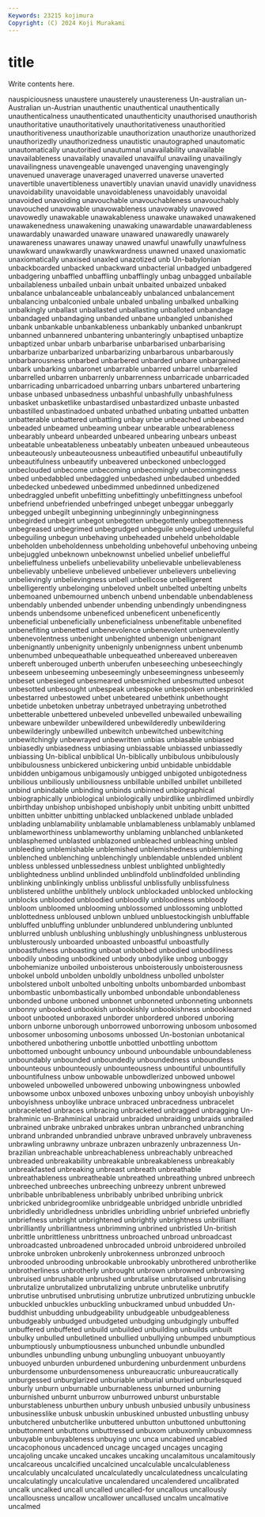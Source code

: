 ```yaml
---
Keywords: 23215 kojimura
Copyright: (C) 2024 Koji Murakami
---
```


# title

Write contents here.



nauspiciousness
unaustere unausterely unaustereness Un-australian un-Australian un-Austrian unauthentic unauthentical unauthentically unauthenticalness
unauthenticated unauthenticity unauthorised unauthorish unauthoritative unauthoritatively unauthoritativeness unauthoritied unauthoritiveness unauthorizable
unauthorization unauthorize unauthorized unauthorizedly unauthorizedness unautistic unautographed unautomatic unautomatically unautoritied
unautumnal unavailability unavailable unavailableness unavailably unavailed unavailful unavailing unavailingly unavailingness
unavengeable unavenged unavenging unavengingly unavenued unaverage unaveraged unaverred unaverse unaverted
unavertible unavertibleness unavertibly unavian unavid unavidly unavidness unavoidability unavoidable unavoidableness
unavoidably unavoidal unavoided unavoiding unavouchable unavouchableness unavouchably unavouched unavowable unavowableness
unavowably unavowed unavowedly unawakable unawakableness unawake unawaked unawakened unawakenedness unawakening
unawaking unawardable unawardableness unawardably unawarded unaware unawared unawaredly unawarely unawareness
unawares unaway unawed unawful unawfully unawfulness unawkward unawkwardly unawkwardness unawned
unaxed unaxiomatic unaxiomatically unaxised unaxled unazotized unb Un-babylonian unbackboarded unbacked
unbackward unbacterial unbadged unbadgered unbadgering unbaffled unbaffling unbafflingly unbag unbagged
unbailable unbailableness unbailed unbain unbait unbaited unbaized unbaked unbalance unbalanceable
unbalanceably unbalanced unbalancement unbalancing unbalconied unbale unbaled unbaling unbalked unbalking
unbalkingly unballast unballasted unballasting unballoted unbandage unbandaged unbandaging unbanded unbane
unbangled unbanished unbank unbankable unbankableness unbankably unbanked unbankrupt unbanned unbannered
unbantering unbanteringly unbaptised unbaptize unbaptized unbar unbarb unbarbarise unbarbarised unbarbarising
unbarbarize unbarbarized unbarbarizing unbarbarous unbarbarously unbarbarousness unbarbed unbarbered unbarded unbare
unbargained unbark unbarking unbaronet unbarrable unbarred unbarrel unbarreled unbarrelled unbarren
unbarrenly unbarrenness unbarricade unbarricaded unbarricading unbarricadoed unbarring unbars unbartered unbartering
unbase unbased unbasedness unbashful unbashfully unbashfulness unbasket unbasketlike unbastardised unbastardized
unbaste unbasted unbastilled unbastinadoed unbated unbathed unbating unbatted unbatten unbatterable
unbattered unbattling unbay unbe unbeached unbeaconed unbeaded unbeamed unbeaming unbear
unbearable unbearableness unbearably unbeard unbearded unbeared unbearing unbears unbeast unbeatable
unbeatableness unbeatably unbeaten unbeaued unbeauteous unbeauteously unbeauteousness unbeautified unbeautiful unbeautifully
unbeautifulness unbeautify unbeavered unbeckoned unbeclogged unbeclouded unbecome unbecoming unbecomingly unbecomingness
unbed unbedabbled unbedaggled unbedashed unbedaubed unbedded unbedecked unbedewed unbedimmed unbedinned
unbedizened unbedraggled unbefit unbefitting unbefittingly unbefittingness unbefool unbefriend unbefriended unbefringed
unbeget unbeggar unbeggarly unbegged unbegilt unbeginning unbeginningly unbeginningness unbegirded unbegirt
unbegot unbegotten unbegottenly unbegottenness unbegreased unbegrimed unbegrudged unbeguile unbeguiled unbeguileful
unbeguiling unbegun unbehaving unbeheaded unbeheld unbeholdable unbeholden unbeholdenness unbeholding unbehoveful
unbehoving unbeing unbejuggled unbeknown unbeknownst unbelied unbelief unbeliefful unbelieffulness unbeliefs
unbelievability unbelievable unbelievableness unbelievably unbelieve unbelieved unbeliever unbelievers unbelieving unbelievingly
unbelievingness unbell unbellicose unbelligerent unbelligerently unbelonging unbeloved unbelt unbelted unbelting
unbelts unbemoaned unbemourned unbench unbend unbendable unbendableness unbendably unbended unbender
unbending unbendingly unbendingness unbends unbendsome unbeneficed unbeneficent unbeneficently unbeneficial unbeneficially
unbeneficialness unbenefitable unbenefited unbenefiting unbenetted unbenevolence unbenevolent unbenevolently unbenevolentness unbenight
unbenighted unbenign unbenignant unbenignantly unbenignity unbenignly unbenignness unbent unbenumb unbenumbed
unbequeathable unbequeathed unbereaved unbereaven unbereft unberouged unberth unberufen unbeseeching unbeseechingly
unbeseem unbeseeming unbeseemingly unbeseemingness unbeseemly unbeset unbesieged unbesmeared unbesmirched unbesmutted
unbesot unbesotted unbesought unbespeak unbespoke unbespoken unbesprinkled unbestarred unbestowed unbet
unbeteared unbethink unbethought unbetide unbetoken unbetray unbetrayed unbetraying unbetrothed unbetterable
unbettered unbeveled unbevelled unbewailed unbewailing unbeware unbewilder unbewildered unbewilderedly unbewildering
unbewilderingly unbewilled unbewitch unbewitched unbewitching unbewitchingly unbewrayed unbewritten unbias unbiasable
unbiased unbiasedly unbiasedness unbiasing unbiassable unbiassed unbiassedly unbiassing Un-biblical unbiblical
Un-biblically unbibulous unbibulously unbibulousness unbickered unbickering unbid unbidable unbiddable unbidden
unbigamous unbigamously unbigged unbigoted unbigotedness unbilious unbiliously unbiliousness unbillable unbilled
unbillet unbilleted unbind unbindable unbinding unbinds unbinned unbiographical unbiographically unbiological
unbiologically unbirdlike unbirdlimed unbirdly unbirthday unbishop unbishoped unbishoply unbit unbiting
unbitt unbitted unbitten unbitter unbitting unblacked unblackened unblade unbladed unblading
unblamability unblamable unblamableness unblamably unblamed unblameworthiness unblameworthy unblaming unblanched unblanketed
unblasphemed unblasted unblazoned unbleached unbleaching unbled unbleeding unblemishable unblemished unblemishedness
unblemishing unblenched unblenching unblenchingly unblendable unblended unblent unbless unblessed unblessedness
unblest unblighted unblightedly unblightedness unblind unblinded unblindfold unblindfolded unblinding unblinking
unblinkingly unbliss unblissful unblissfully unblissfulness unblistered unblithe unblithely unblock unblockaded
unblocked unblocking unblocks unblooded unbloodied unbloodily unbloodiness unbloody unbloom unbloomed
unblooming unblossomed unblossoming unblotted unblottedness unbloused unblown unblued unbluestockingish unbluffable
unbluffed unbluffing unblunder unblundered unblundering unblunted unblurred unblush unblushing unblushingly
unblushingness unblusterous unblusterously unboarded unboasted unboastful unboastfully unboastfulness unboasting unboat
unbobbed unbodied unbodiliness unbodily unboding unbodkined unbody unbodylike unbog unboggy
unbohemianize unboiled unboisterous unboisterously unboisterousness unbokel unbold unbolden unboldly unboldness
unbolled unbolster unbolstered unbolt unbolted unbolting unbolts unbombarded unbombast unbombastic
unbombastically unbombed unbondable unbondableness unbonded unbone unboned unbonnet unbonneted unbonneting
unbonnets unbonny unbooked unbookish unbookishly unbookishness unbooklearned unboot unbooted unboraxed
unborder unbordered unbored unboring unborn unborne unborough unborrowed unborrowing unbosom
unbosomed unbosomer unbosoming unbosoms unbossed Un-bostonian unbotanical unbothered unbothering unbottle
unbottled unbottling unbottom unbottomed unbought unbouncy unbound unboundable unboundableness unboundably
unbounded unboundedly unboundedness unboundless unbounteous unbounteously unbounteousness unbountiful unbountifully unbountifulness
unbow unbowable unbowdlerized unbowed unbowel unboweled unbowelled unbowered unbowing unbowingness
unbowled unbowsome unbox unboxed unboxes unboxing unboy unboyish unboyishly unboyishness
unboylike unbrace unbraced unbracedness unbracelet unbraceleted unbraces unbracing unbracketed unbragged
unbragging Un-brahminic un-Brahminical unbraid unbraided unbraiding unbraids unbrailed unbrained unbrake
unbraked unbrakes unbran unbranched unbranching unbrand unbranded unbrandied unbrave unbraved
unbravely unbraveness unbrawling unbrawny unbraze unbrazen unbrazenly unbrazenness Un-brazilian unbreachable
unbreachableness unbreachably unbreached unbreaded unbreakability unbreakable unbreakableness unbreakably unbreakfasted unbreaking
unbreast unbreath unbreathable unbreathableness unbreatheable unbreathed unbreathing unbred unbreech unbreeched
unbreeches unbreeching unbreezy unbrent unbrewed unbribable unbribableness unbribably unbribed unbribing
unbrick unbricked unbridegroomlike unbridgeable unbridged unbridle unbridled unbridledly unbridledness unbridles
unbridling unbrief unbriefed unbriefly unbriefness unbright unbrightened unbrightly unbrightness unbrilliant
unbrilliantly unbrilliantness unbrimming unbrined unbristled Un-british unbrittle unbrittleness unbrittness unbroached
unbroad unbroadcast unbroadcasted unbroadened unbrocaded unbroid unbroidered unbroiled unbroke unbroken
unbrokenly unbrokenness unbronzed unbrooch unbrooded unbrooding unbrookable unbrookably unbrothered unbrotherlike
unbrotherliness unbrotherly unbrought unbrown unbrowned unbrowsing unbruised unbrushable unbrushed unbrutalise
unbrutalised unbrutalising unbrutalize unbrutalized unbrutalizing unbrute unbrutelike unbrutify unbrutise unbrutised
unbrutising unbrutize unbrutized unbrutizing unbuckle unbuckled unbuckles unbuckling unbuckramed unbud
unbudded Un-buddhist unbudding unbudgeability unbudgeable unbudgeableness unbudgeably unbudged unbudgeted unbudging
unbudgingly unbuffed unbuffered unbuffeted unbuild unbuilded unbuilding unbuilds unbuilt unbulky
unbulled unbulletined unbullied unbullying unbumped unbumptious unbumptiously unbumptiousness unbunched unbundle
unbundled unbundles unbundling unbung unbungling unbuoyant unbuoyantly unbuoyed unburden unburdened
unburdening unburdenment unburdens unburdensome unburdensomeness unbureaucratic unbureaucratically unburgessed unburglarized unburiable
unburial unburied unburlesqued unburly unburn unburnable unburnableness unburned unburning unburnished
unburnt unburrow unburrowed unburst unburstable unburstableness unburthen unbury unbush unbusied
unbusily unbusiness unbusinesslike unbusk unbuskin unbuskined unbusted unbustling unbusy unbutchered
unbutcherlike unbuttered unbutton unbuttoned unbuttoning unbuttonment unbuttons unbuttressed unbuxom unbuxomly
unbuxomness unbuyable unbuyableness unbuying unc unca uncabined uncabled uncacophonous uncadenced
uncage uncaged uncages uncaging uncajoling uncake uncaked uncakes uncaking uncalamitous
uncalamitously uncalcareous uncalcified uncalcined uncalculable uncalculableness uncalculably uncalculated uncalculatedly uncalculatedness
uncalculating uncalculatingly uncalculative uncalendared uncalendered uncalibrated uncalk uncalked uncall uncalled
uncalled-for uncallous uncallously uncallousness uncallow uncallower uncallused uncalm uncalmative uncalmed
